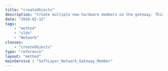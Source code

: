 ```yaml
---
title: "createObjects"
description: "Create multiple new hardware members on the gateway. This also asynchronously sets up the network for the members. Progress of this process can be monitored via the gateway status. All members created with this object must have no VLANs attached. "
date: "2018-02-12"
tags:
    - "method"
    - "sldn"
    - "Network"
classes:
    - "createObjects"
type: "reference"
layout: "method"
mainService : "SoftLayer_Network_Gateway_Member"
---
```

